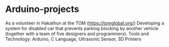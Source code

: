 # Arduino-projects
As a volunteer in Hakathun at the TOM (https://tomglobal.org/)
Developing a system for disabled car that prevents parking blocking by another vehicle (together with a team of five designers and programmers).
Tools and Technology: Arduino, C Language, Ultrasonic Sensor, 3D Printers
